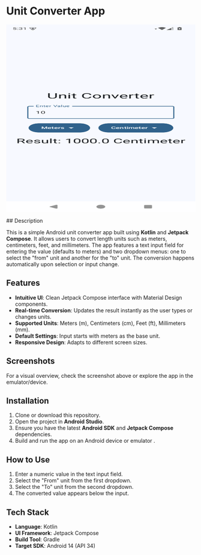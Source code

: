 # Unit Converter App

<p align="center"><img align="center" height="500" width="700" src="./UnitConverterScreen.png"/></p>
## Description

This is a simple Android unit converter app built using **Kotlin** and **Jetpack Compose**. It allows users to convert length units such as meters, centimeters, feet, and millimeters. The app features a text input field for entering the value (defaults to meters) and two dropdown menus: one to select the "from" unit and another for the "to" unit. The conversion happens automatically upon selection or input change.

## Features

- **Intuitive UI**: Clean Jetpack Compose interface with Material Design components.
- **Real-time Conversion**: Updates the result instantly as the user types or changes units.
- **Supported Units**: Meters (m), Centimeters (cm), Feet (ft), Millimeters (mm).
- **Default Settings**: Input starts with meters as the base unit.
- **Responsive Design**: Adapts to different screen sizes.

## Screenshots

For a visual overview, check the screenshot above or explore the app in the emulator/device.

## Installation

1. Clone or download this repository.
2. Open the project in **Android Studio**.
3. Ensure you have the latest **Android SDK** and **Jetpack Compose** dependencies.
4. Build and run the app on an Android device or emulator .

## How to Use

1. Enter a numeric value in the text input field.
2. Select the "From" unit from the first dropdown.
3. Select the "To" unit from the second dropdown.
4. The converted value appears below the input.

## Tech Stack

- **Language**: Kotlin
- **UI Framework**: Jetpack Compose
- **Build Tool**: Gradle
- **Target SDK**: Android 14 (API 34)